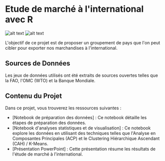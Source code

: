# Etude de marché à l'international avec R
![alt text](https://img.shields.io/badge/R-276DC3?style=for-the-badge&logo=r&logoColor=white)
![alt text](https://img.shields.io/badge/Microsoft_PowerPoint-B7472A?style=for-the-badge&logo=microsoft-powerpoint&logoColor=white)

L'objectif de ce projet est de proposer un groupement de pays que l'on peut cibler pour exporter nos marchandises à l'international.

## Sources de Données
Les jeux de données utilisés ont été extraits de sources ouvertes telles que la FAO, l'OMC (WTO) et la Banque Mondiale.

## Contenu du Projet
Dans ce projet, vous trouverez les ressources suivantes :
- [Notebook de préparation des données] : Ce notebook détaille les étapes de préparation des données.
- [Notebook d'analyses statistiques et de visualisation] : Ce notebook explore les données en utilisant des techniques telles que l'Analyse en Composantes Principales (ACP) et le Clustering Hiérarchique Ascendant (CAH) / K-Means.
- [Présentation PowerPoint] : Cette présentation résume les résultats de l'étude de marché à l'international.
